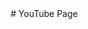 <tabel>
# YouTube Page
  <a [go](href="https://www.davidarcher.tech/mimicked-youtube"){:target="_blank" rel="noopener"}
    <img width="800" src="https://user-images.githubusercontent.com/101377287/196084348-9a3375ca-0867-4765-89ca-7e1526c4ed20.png"/>
  </a>
  </table
